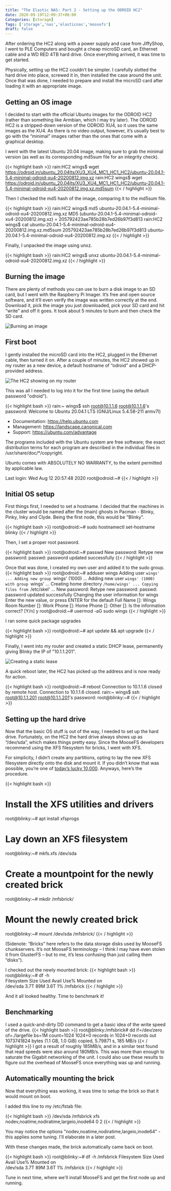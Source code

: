 ```yaml
---
title: "The Elastic NAS: Part 2 - Setting up the ODROID HC2"
date: 2020-09-19T12:09:37+08:00
Categories: [storage]
Tags: ['storage','nas','elasticnas','moosefs']
draft: false
---
```


After ordering the HC2 along with a power supply and case from JiffyShop, I went to PLE Computers and bought a cheap microSD card, an Ethernet cable and a WD RED 4TB hard drive. Once everything arrived, it was time to get started.

Physically, setting up the HC2 couldn’t be simpler. I carefully slotted the hard drive into place, screwed it in, then installed the case around the unit. Once that was done, I needed to prepare and install the microSD card after loading it with an appropriate image.

## Getting an OS image
I decided to start with the official Ubuntu images for the ODROID HC2 (rather than something like Armbian, which I may try later). The ODROID HC2 is a stripped-down version of the ODROID XU4, so it uses the same images as the XU4. As there is no video output, however, it’s usually best to go with the “minimal” images rather than the ones that come with a graphical desktop.

I went with the latest Ubuntu 20.04 image, making sure to grab the minimal version (as well as its corresponding md5sum file for an integrity check).

{{< highlight bash >}}
rain:HC2 wings$ wget https://odroid.in/ubuntu_20.04lts/XU3_XU4_MC1_HC1_HC2/ubuntu-20.04.1-5.4-minimal-odroid-xu4-20200812.img.xz
rain:HC2 wings$ wget https://odroid.in/ubuntu_20.04lts/XU3_XU4_MC1_HC1_HC2/ubuntu-20.04.1-5.4-minimal-odroid-xu4-20200812.img.xz.md5sum
{{< / highlight >}}

Then I checked the md5 hash of the image, comparing it to the md5sum file.

{{< highlight bash >}}
rain:HC2 wings$ md5 ubuntu-20.04.1-5.4-minimal-odroid-xu4-20200812.img.xz
MD5 (ubuntu-20.04.1-5.4-minimal-odroid-xu4-20200812.img.xz) = 205792423ae785b28b7ed26b97f3d813
rain:HC2 wings$ cat ubuntu-20.04.1-5.4-minimal-odroid-xu4-20200812.img.xz.md5sum
205792423ae785b28b7ed26b97f3d813  ubuntu-20.04.1-5.4-minimal-odroid-xu4-20200812.img.xz
{{< / highlight >}}

Finally, I unpacked the image using unxz.

{{< highlight bash >}}
rain:HC2 wings$ unxz ubuntu-20.04.1-5.4-minimal-odroid-xu4-20200812.img.xz
{{< / highlight >}}

## Burning the image
There are plenty of methods you can use to burn a disk image to an SD card, but I went with the Raspberry Pi Imager. It’s free and open source software, and it’ll even verify the image was written correctly at the end. Download it, pick the image you just downloaded, pick your SD card and hit “write” and off it goes. It took about 5 minutes to burn and then check the SD card.

![Burning an image](/img/2020-09-19-hc2-sdcard.png)

## First boot
I gently installed the microSD card into the HC2, plugged in the Ethernet cable, then turned it on. After a couple of minutes, the HC2 showed up in my router as a new device, a default hostname of “odroid” and a DHCP-provided address.

![The HC2 showing on my router](/img/2020-09-19-hc2-router.png)

This was all I needed to log into it for the first time (using the default password "odroid").

{{< highlight bash >}}
rain:~ wings$ ssh root@10.1.1.6
root@10.1.1.6's password:
Welcome to Ubuntu 20.04.1 LTS (GNU/Linux 5.4.58-211 armv7l)

 * Documentation:  https://help.ubuntu.com
 * Management:     https://landscape.canonical.com
 * Support:        https://ubuntu.com/advantage


The programs included with the Ubuntu system are free software;
the exact distribution terms for each program are described in the
individual files in /usr/share/doc/*/copyright.

Ubuntu comes with ABSOLUTELY NO WARRANTY, to the extent permitted by
applicable law.

Last login: Wed Aug 12 20:57:48 2020
root@odroid:~#
{{< / highlight >}}

## Initial OS setup
First things first, I needed to set a hostname. I decided that the machines in the cluster would be named after the (main) ghosts in Pacman - Blinky, Pinky, Inky and Clyde. Being the first node, this would be "Blinky".

{{< highlight bash >}}
root@odroid:~# sudo hostnamectl set-hostname blinky
{{< / highlight >}}

Then, I set a proper root password.

{{< highlight bash >}}
root@odroid:~# passwd
New password:
Retype new password:
passwd: password updated successfully
{{< / highlight >}}

Once that was done, I created my own user and added it to the sudo group.
{{< highlight bash >}}
root@odroid:~# adduser wings
Adding user `wings' ...
Adding new group `wings' (1000) ...
Adding new user `wings' (1000) with group `wings' ...
Creating home directory `/home/wings' ...
Copying files from `/etc/skel' ...
New password:
Retype new password:
passwd: password updated successfully
Changing the user information for wings
Enter the new value, or press ENTER for the default
	Full Name []: Wings
	Room Number []:
	Work Phone []:
	Home Phone []:
	Other []:
Is the information correct? [Y/n] y
root@odroid:~# usermod -aG sudo wings
{{< / highlight >}}

I ran some quick package upgrades

{{< highlight bash >}}
root@odroid:~# apt update && apt upgrade
{{< / highlight >}}

Finally, I went into my router and created a static DHCP lease, permanently giving Blinky the IP of "10.1.1.201".

![Creating a static lease](/img/2020-09-19-hc2-router-staticlease.png)

A quick reboot later, the HC2 has picked up the address and is now ready for action.

{{< highlight bash >}}
root@odroid:~# reboot
Connection to 10.1.1.6 closed by remote host.
Connection to 10.1.1.6 closed.
rain:~ wings$ ssh root@10.1.1.201
root@10.1.1.201's password:
root@blinky:~#
{{< / highlight >}}

## Setting up the hard drive
Now that the basic OS stuff is out of the way, I needed to set up the hard drive. Fortunately, on the HC2 the hard drive always shows up as “/dev/sda”, which makes things pretty easy. Since the MooseFS developers recommend using the XFS filesystem for bricks, I went with XFS. 

For simplicity, I didn’t create any partitions, opting to lay the new XFS filesystem directly onto the disk and mount it. If you didn’t know that was possible, you’re one of [today’s lucky 10,000](https://xkcd.com/1053/). Anyways, here’s the procedure.

{{< highlight bash >}}
# Install the XFS utilities and drivers
root@blinky:~# apt install xfsprogs
# Lay down an XFS filesystem
root@blinky:~# mkfs.xfs /dev/sda
# Create a mountpoint for the newly created brick
root@blinky:~# mkdir /mfsbrick/
# Mount the newly created brick
root@blinky:~# mount /dev/sda /mfsbrick/
{{< / highlight >}}

(Sidenote: “Bricks” here refers to the data storage disks used by MooseFS chunkservers. It’s not MooseFS terminology – I think I may have even stolen it from GlusterFS – but to me, it’s less confusing than just calling them “disks”).

I checked out the newly mounted brick:
{{< highlight bash >}}
root@blinky:~# df -h  
Filesystem      Size  Used Avail Use% Mounted on  
/dev/sda        3.7T   89M  3.6T   1% /mfsbrick
{{< / highlight >}}

And it all looked healthy. Time to benchmark it!

## Benchmarking
I used a quick-and-dirty DD command to get a basic idea of the write speed of the drive.
{{< highlight bash >}}
root@blinky:/mfsbrick# dd if=/dev/zero of=./largefile bs=1M count=1024
1024+0 records in
1024+0 records out
1073741824 bytes (1.1 GB, 1.0 GiB) copied, 5.79871 s, 185 MB/s
{{< / highlight >}}
I got a result of roughly 185MB/s, and in a similar test found that read speeds were also around 180MB/s. This was more than enough to saturate the Gigabit networking of the unit. I could also use these results to figure out the overhead of MooseFS once everything was up and running.

## Automatically mounting the brick
Now that everything was working, it was time to setup the brick so that it would mount on boot.

I added this line to my /etc/fstab file:

{{< highlight bash >}}
/dev/sda /mfsbrick xfs nodev,noatime,nodiratime,largeio,inode64 0 2
{{< / highlight >}}

You may notice the options "nodev,noatime,nodiratime,largeio,inode64" - this applies some tuning. I'll elaborate in a later post.

With these changes made, the brick automatically came back on boot.

{{< highlight bash >}}
root@blinky:~# df -h /mfsbrick
Filesystem      Size  Used Avail Use% Mounted on  
/dev/sda        3.7T   89M  3.6T   1% /mfsbrick
{{< / highlight >}}

Tune in next time, where we'll install MooseFS and get the first node up and running.
